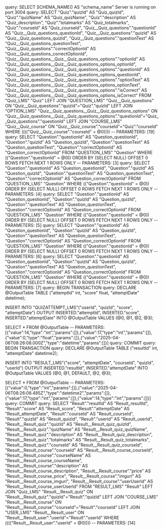 query: SELECT SCHEMA_NAME() AS "schema_name"
Server is running on port 3004
query: SELECT "Quiz"."quizId" AS "Quiz_quizId", "Quiz"."quizName" AS "Quiz_quizName", "Quiz"."description" AS "Quiz_description", "Quiz"."totalmarks" AS "Quiz_totalmarks", "Quiz"."courseId" AS "Quiz_courseId", "Quiz__Quiz_questions"."questionId" AS "Quiz__Quiz_questions_questionId", "Quiz__Quiz_questions"."quizId" AS "Quiz__Quiz_questions_quizId", "Quiz__Quiz_questions"."questionText" AS "Quiz__Quiz_questions_questionText", "Quiz__Quiz_questions"."correctOptionId" AS "Quiz__Quiz_questions_correctOptionId", "Quiz__Quiz_questions__Quiz__Quiz_questions_options"."optionId" AS "Quiz__Quiz_questions__Quiz__Quiz_questions_options_optionId", "Quiz__Quiz_questions__Quiz__Quiz_questions_options"."questionId" AS "Quiz__Quiz_questions__Quiz__Quiz_questions_options_questionId", "Quiz__Quiz_questions__Quiz__Quiz_questions_options"."optionText" AS "Quiz__Quiz_questions__Quiz__Quiz_questions_options_optionText", "Quiz__Quiz_questions__Quiz__Quiz_questions_options"."isCorrect" AS "Quiz__Quiz_questions__Quiz__Quiz_questions_options_isCorrect" FROM "Quiz_LMS" "Quiz" LEFT JOIN "QUESTION_LMS" "Quiz__Quiz_questions" ON "Quiz__Quiz_questions"."quizId"="Quiz"."quizId"  LEFT JOIN "OPTION_LMS" "Quiz__Quiz_questions__Quiz__Quiz_questions_options" ON "Quiz__Quiz_questions__Quiz__Quiz_questions_options"."questionId"="Quiz__Quiz_questions"."questionId"  LEFT JOIN "COURSE_LMS" "Quiz__Quiz_course" ON "Quiz__Quiz_course"."courseId"="Quiz"."courseId" WHERE (((("Quiz__Quiz_course"."courseId" = @0)))) -- PARAMETERS: [19]
query: SELECT "Question"."questionId" AS "Question_questionId", "Question"."quizId" AS "Question_quizId", "Question"."questionText" AS "Question_questionText", "Question"."correctOptionId" AS "Question_correctOptionId" FROM "QUESTION_LMS" "Question" WHERE (("Question"."questionId" = @0)) ORDER BY (SELECT NULL) OFFSET 0 ROWS FETCH NEXT 1 ROWS ONLY -- PARAMETERS: [3]
query: SELECT "Question"."questionId" AS "Question_questionId", "Question"."quizId" AS "Question_quizId", "Question"."questionText" AS "Question_questionText", "Question"."correctOptionId" AS "Question_correctOptionId" FROM "QUESTION_LMS" "Question" WHERE (("Question"."questionId" = @0)) ORDER BY (SELECT NULL) OFFSET 0 ROWS FETCH NEXT 1 ROWS ONLY -- PARAMETERS: [4]
query: SELECT "Question"."questionId" AS "Question_questionId", "Question"."quizId" AS "Question_quizId", "Question"."questionText" AS "Question_questionText", "Question"."correctOptionId" AS "Question_correctOptionId" FROM "QUESTION_LMS" "Question" WHERE (("Question"."questionId" = @0)) ORDER BY (SELECT NULL) OFFSET 0 ROWS FETCH NEXT 1 ROWS ONLY -- PARAMETERS: [5]
query: SELECT "Question"."questionId" AS "Question_questionId", "Question"."quizId" AS "Question_quizId", "Question"."questionText" AS "Question_questionText", "Question"."correctOptionId" AS "Question_correctOptionId" FROM "QUESTION_LMS" "Question" WHERE (("Question"."questionId" = @0)) ORDER BY (SELECT NULL) OFFSET 0 ROWS FETCH NEXT 1 ROWS ONLY -- PARAMETERS: [6]
query: SELECT "Question"."questionId" AS "Question_questionId", "Question"."quizId" AS "Question_quizId", "Question"."questionText" AS "Question_questionText", "Question"."correctOptionId" AS "Question_correctOptionId" FROM "QUESTION_LMS" "Question" WHERE (("Question"."questionId" = @0)) ORDER BY (SELECT NULL) OFFSET 0 ROWS FETCH NEXT 1 ROWS ONLY -- PARAMETERS: [7]
query: BEGIN TRANSACTION
query: DECLARE @OutputTable TABLE ("attemptId" int, "score" float, "attemptDate" datetime);

INSERT INTO "QUIZATTEMPT_LMS"("userId", "quizId", "score", "attemptDate") OUTPUT INSERTED."attemptId", INSERTED."score", INSERTED."attemptDate" INTO @OutputTable VALUES (@0, @1, @2, @3);

SELECT * FROM @OutputTable -- PARAMETERS: [{"value":14,"type":"int","params":[]},{"value":17,"type":"int","params":[]},{"value":0,"type":"float","params":[]},{"value":"2025-04-06T08:26:08.000Z","type":"datetime","params":[]}]
query: COMMIT
query: BEGIN TRANSACTION
query: DECLARE @OutputTable TABLE ("resultId" int, "attemptDate" datetime2);

INSERT INTO "RESULT_LMS"("score", "attemptDate", "courseId", "quizId", "userId") OUTPUT INSERTED."resultId", INSERTED."attemptDate" INTO
 @OutputTable VALUES (@0, @1, DEFAULT, @2, @3);

SELECT * FROM @OutputTable -- PARAMETERS: [{"value":0,"type":"int","params":[]},{"value":"2025-04-06T08:26:08.485Z","type":"datetime2","params":[]},{"value":17,"type":"int","params":[]},{"value":14,"type":"int","params":[]}]
query: COMMIT
query: SELECT "Result"."resultId" AS "Result_resultId", "Result"."score" AS "Result_score", "Result"."attemptDate" AS "Result_attemptDate", "Result"."courseId" AS "Result_courseId", "Result"."quizId" AS "Result_quizId", "Result"."userId" AS "Result_userId", "Result__Result_quiz"."quizId" AS "Result__Result_quiz_quizId", "Result__Result_quiz"."quizName" AS "Result__Result_quiz_quizName", "Result__Result_quiz"."description" AS "Result__Result_quiz_description", "Result__Result_quiz"."totalmarks" AS "Result__Result_quiz_totalmarks", "Result__Result_quiz"."courseId" AS "Result__Result_quiz_courseId", "Result__Result_course"."courseId" AS "Result__Result_course_courseId", "Result__Result_course"."courseName" AS "Result__Result_course_courseName", "Result__Result_course"."description" AS "Result__Result_course_description", "Result__Result_course"."price" AS "Result__Result_course_price", "Result__Result_course"."imgurl" AS "Result__Result_course_imgurl", "Result__Result_course"."userUserId" AS "Result__Result_course_userUserId" FROM "RESULT_LMS" "Result" LEFT JOIN "Quiz_LMS" "Result__Result_quiz" ON "Result__Result_quiz"."quizId"="Result"."quizId"  LEFT JOIN "COURSE_LMS" "Result__Result_course" ON "Result__Result_course"."courseId"="Result"."courseId"  LEFT JOIN "USER_LMS" "Result__Result_user" ON "Result__Result_user"."userId"="Result"."userId" WHERE (((("Result__Result_user"."userId" = @0)))) -- PARAMETERS: [14]

